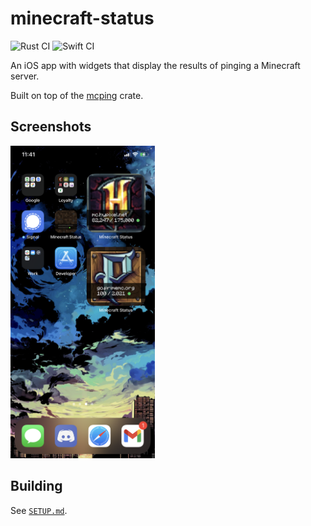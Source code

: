 # minecraft-status

![Rust CI](https://github.com/Cldfire/minecraft-status/workflows/Rust%20CI/badge.svg)
![Swift CI](https://github.com/Cldfire/minecraft-status/workflows/Swift%20CI/badge.svg)


An iOS app with widgets that display the results of pinging a Minecraft server.

Built on top of the [mcping](https://github.com/Scetch/mcping) crate.

## Screenshots

<img src="./readme-assets/screenshot.png" alt="screenshot of small widget on home screen" height=500>

## Building

See [`SETUP.md`](./SETUP.md).
